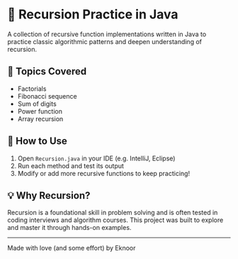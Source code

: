 # 🔁 Recursion Practice in Java

A collection of recursive function implementations written in Java to practice classic algorithmic patterns and deepen understanding of recursion.

## 📘 Topics Covered

- Factorials
- Fibonacci sequence
- Sum of digits
- Power function
- Array recursion

## 🧠 How to Use

1. Open `Recursion.java` in your IDE (e.g. IntelliJ, Eclipse)
2. Run each method and test its output
3. Modify or add more recursive functions to keep practicing!

## 💡 Why Recursion?

Recursion is a foundational skill in problem solving and is often tested in coding interviews and algorithm courses. This project was built to explore and master it through hands-on examples.

---
Made with love (and some effort) by Eknoor
